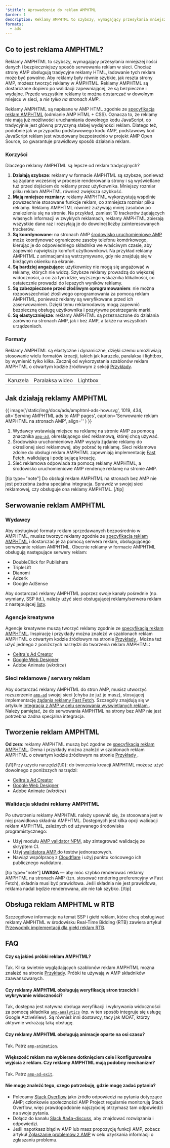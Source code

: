 ```yaml
---
'$title': Wprowadzenie do reklam AMPHTML
$order: 1
description: Reklamy AMPHTML to szybszy, wymagający przesyłania mniejszej ilości danych i bezpieczniejszy sposób serwowania reklam w sieci. Chociaż strony AMP obsługują tradycyjne reklamy HTML, ładowanie tych reklam może być powolne.
formats:
  - ads
---
```


## Co to jest reklama AMPHTML?

Reklamy AMPHTML to szybszy, wymagający przesyłania mniejszej ilości danych i bezpieczniejszy sposób serwowania reklam w sieci. Chociaż strony AMP obsługują tradycyjne reklamy HTML, ładowanie tych reklam może być powolne. Aby reklamy były równie szybkie, jak reszta strony AMP, możesz tworzyć reklamy w AMPHTML. Reklamy AMPHTML są dostarczane dopiero po walidacji zapewniającej, że są bezpieczne i wydajne. Przede wszystkim reklamy te można dostarczać w dowolnym miejscu w sieci, a _nie tylko na stronach AMP_.

Reklamy AMPHTML są napisane w AMP HTML zgodnie ze [specyfikacją reklam AMPHTML](a4a_spec.md) (odmianie AMP HTML + CSS). Oznacza to, że reklamy nie mają już możliwości uruchamiania dowolnego kodu JavaScript, co tradycyjnie jest główną przyczyną słabej wydajności reklam. Dlatego też, podobnie jak w przypadku podstawowego kodu AMP, podstawowy kod JavaScript reklam jest wbudowany bezpośrednio w projekt AMP Open Source, co gwarantuje prawidłowy sposób działania reklam.

### Korzyści

Dlaczego reklamy AMPHTML są lepsze od reklam tradycyjnych?

1. **Działają szybsze**: reklamy w formacie AMPHTML są szybsze, ponieważ są żądane wcześniej w procesie renderowania strony i są wyświetlane tuż przed dojściem do reklamy przez użytkownika. Mniejszy rozmiar pliku reklam AMPHTML również zwiększa szybkość.
2. **Mają mniejsze rozmiary**: reklamy AMPHTML wykorzystują wspólnie powszechnie stosowane funkcje reklam, co zmniejsza rozmiar pliku reklamy. Reklamy AMPHTML również zużywają mniej zasobów po znalezieniu się na stronie. Na przykład, zamiast 10 trackerów żądających własnych informacji w zwykłych reklamach, reklamy AMPHTML zbierają wszystkie dane raz i rozsyłają je do dowolnej liczby zainteresowanych trackerów.
3. **Są koordynowane**: na stronach AMP [środowisko uruchomieniowe AMP](spec/amphtml.md#amp-runtime) może koordynować ograniczone zasoby telefonu komórkowego, kierując je do odpowiedniego składnika we właściwym czasie, aby zapewnić największy komfort użytkownikowi. Na przykład reklamy AMPHTML z animacjami są wstrzymywane, gdy nie znajdują się w bieżącym okienku na ekranie.
4. **Są bardziej angażujące**: użytkownicy nie mogą się angażować w reklamy, których nie widzą. Szybsze reklamy prowadzą do większej widoczności, a co za tym idzie, wyższego wskaźnika klikalności, co ostatecznie prowadzi do lepszych wyników reklamy.
5. **Są zabezpieczone przed złośliwym oprogramowaniem**: nie można rozpowszechniać złośliwego oprogramowania za pomocą reklam AMPHTML, ponieważ reklamy są weryfikowane przed ich zaserwowaniem. Dzięki temu reklamodawcy mogą zapewnić bezpieczną obsługę użytkownika i pozytywne postrzeganie marki.
6. **Są elastyczniejsze**: reklamy AMPHTML są przeznaczone do działania zarówno na stronach AMP, jak i bez AMP, a także na wszystkich urządzeniach.

### Formaty

Reklamy AMPHTML są elastyczne i dynamiczne, dzięki czemu umożliwiają stosowanie wielu formatów kreacji, takich jak karuzela, paralaksa i lightbox, by wymienić tylko kilka. Zacznij od wykorzystania szablonów reklam AMPHTML o otwartym kodzie źródłowym z sekcji [Przykłady](../../../documentation/examples/index.html).

<table class="nocolor">
  <tr>
    <td class="col-thirty"><amp-anim width="410" height="731" layout="responsive" src="/static/img/docs/ads/amp-ad-01-carousel.gif">
    </amp-anim></td>
    <td class="col-thirty"><amp-anim width="410" height="731" layout="responsive" src="/static/img/docs/ads/amp-ad-02-video-parallax.gif">
    </amp-anim></td>
    <td class="col-thirty"><amp-anim width="410" height="731" layout="responsive" src="/static/img/docs/ads/amp-ad-03-lightbox.gif">
    </amp-anim></td>
  </tr>
  <tr>
    <td>Karuzela</td>
    <td>Paralaksa wideo</td>
    <td>Lightbox</td>
  </tr>
</table>

## Jak działają reklamy AMPHTML

{{ image('/static/img/docs/ads/amphtml-ads-how.svg', 1019, 434, alt='Serving AMPHTML ads to AMP pages', caption='Serwowanie reklam AMPHTML na stronach AMP', align='' ) }}

1. Wydawcy wstawiają miejsce na reklamę na stronie AMP za pomocą znacznika [`amp-ad`](../../../documentation/components/reference/amp-ad.md), określającego sieć reklamową, której chcą używać.
2. Środowisko uruchomieniowe AMP wysyła żądanie reklamy do określonej sieci reklamowej, aby pobrać tę reklamę. Sieci reklamowe zdolne do obsługi reklam AMPHTML zapewniają implementację [Fast Fetch](https://github.com/ampproject/amphtml/blob/master/ads/google/a4a/docs/Network-Impl-Guide.md), walidującą i podpisującą kreację.
3. Sieć reklamowa odpowiada za pomocą reklamy AMPHTML, a środowisko uruchomieniowe AMP renderuje reklamę na stronie AMP.

[tip type="note"] Do obsługi reklam AMPHTML na stronach bez AMP nie jest potrzebna żadna specjalna integracja. Sprawdź w swojej sieci reklamowej, czy obsługuje ona reklamy AMPHTML. [/tip]

## Serwowanie reklam AMPHTML

### Wydawcy

Aby obsługiwać formaty reklam sprzedawanych bezpośrednio w AMPHTML, musisz tworzyć reklamy zgodnie ze [specyfikacją reklam AMPHTML](a4a_spec.md) i dostarczać je za pomocą serwera reklam, obsługującego serwowanie reklam AMPHTML. Obecnie reklamy w formacie AMPHTML obsługują następujące serwery reklam:

- DoubleClick for Publishers
- TripleLift
- Dianomi
- Adzerk
- Google AdSense

Aby dostarczać reklamy AMPHTML poprzez swoje kanały pośrednie (np. wymiany, SSP itd.), należy użyć sieci obsługującej reklamy/serwera reklam z następującej [listy](../../../documentation/guides-and-tutorials/develop/monetization/ads_vendors.md).

### Agencje kreatywne

Agencje kreatywne muszą tworzyć reklamy zgodnie ze [specyfikacją reklam AMPHTML](a4a_spec.md). Inspirację i przykłady można znaleźć w szablonach reklam AMPHTML o otwartym kodzie źródłowym na stronie [Przykłady ](../../../documentation/examples/index.html). Można też użyć jednego z poniższych narzędzi do tworzenia reklam AMPHTML:

- [Celtra's Ad Creator](http://www.prnewswire.com/news-releases/celtra-partners-with-the-amp-project-showcases-amp-ad-creation-at-google-io-event-300459514.html)
- [Google Web Designer](https://support.google.com/webdesigner/answer/7529856)
- Adobe Animate (_wkrótce_)

### Sieci reklamowe / serwery reklam

Aby dostarczać reklamy AMPHTML do stron AMP, musisz utworzyć rozszerzenie [`amp-ad`](../../../documentation/components/reference/amp-ad.md) swojej sieci (chyba że już je masz), stosującej implementację [żądania reklamy Fast Fetch](https://github.com/ampproject/amphtml/blob/master/ads/google/a4a/docs/Network-Impl-Guide.md). Szczegóły znajdują się w artykule [Integracja z AMP w celu serwowania wyświetlanych reklam ](../../../documentation/guides-and-tutorials/contribute/adnetwork_integration.md). Należy pamiętać, że do serwowania AMPHTML na strony bez AMP nie jest potrzebna żadna specjalna integracja.

## Tworzenie reklam AMPHTML

**Od zera**: reklamy AMPHTML muszą być zgodne ze [specyfikacją reklam AMPHTML](a4a_spec.md). Dema i przykłady można znaleźć w szablonach reklam AMPHTML o otwartym kodzie źródłowym na stronie [Przykłady ](../../../documentation/examples/documentation/amp-ad.html).

{\i1}Przy użyciu narzędzi{\i0}: do tworzenia kreacji AMPHTML możesz użyć dowolnego z poniższych narzędzi:

- [Celtra's Ad Creator](http://www.prnewswire.com/news-releases/celtra-partners-with-the-amp-project-showcases-amp-ad-creation-at-google-io-event-300459514.html)
- [Google Web Designer](https://support.google.com/webdesigner/answer/7529856)
- Adobe Animate (_wkrótce_)

### Walidacja składni reklamy AMPHTML

Po utworzeniu reklamy AMPHTML należy upewnić się, że stosowana jest w niej prawidłowa składnia AMPHTML. Dostępnych jest kilka opcji walidacji reklam AMPHTML, zależnych od używanego środowiska programistycznego:

- Użyj modułu [AMP validator NPM](https://www.npmjs.com/package/amphtml-validator), aby zintegrować walidację ze skryptem CI.
- Użyj [walidatora AMP ](https://validator.ampproject.org/) do testów jednorazowych.
- Nawiąż współpracę z [Cloudflare](https://blog.cloudflare.com/amp-validator-api/) i użyj punktu końcowego ich publicznego walidatora.

[tip type="note"] **UWAGA —** aby móc szybko renderować reklamy AMPHTML na stronach AMP (tzn. stosować rendering preferencyjny w Fast Fetch), składnia musi być prawidłowa. Jeśli składnia nie jest prawidłowa, reklama nadal będzie renderowana, ale nie tak szybko. [/tip]

## Obsługa reklam AMPHTML w RTB

Szczegółowe informacje na temat SSP i giełd reklam, które chcą obsługiwać reklamy AMPHTML w środowisku Real-Time Bidding (RTB) zawiera artykuł [Przewodnik implementacji dla giełd reklam RTB](https://github.com/ampproject/amphtml/blob/master/ads/google/a4a/docs/RTBExchangeGuide.md).

## FAQ

#### Czy są jakieś próbki reklam AMPHTML?

Tak. Kilka świetnie wyglądających szablonów reklam AMPHTML można znaleźć na stronie [Przykłady](../../../documentation/examples/documentation/amp-ad.html). Próbki te używają w AMP składników zaawansowanych.

#### Czy reklamy AMPHTML obsługują weryfikację stron trzecich i wykrywanie widoczności?

Tak, dostępna jest natywna obsługa weryfikacji i wykrywania widoczności za pomocą składnika [`amp-analytics`](../../../documentation/components/reference/amp-analytics.md) (np. w ten sposób integruje się usługę Google ActiveView). Są również inni dostawcy, tacy jak MOAT, którzy aktywnie wdrażają taką obsługę.

#### Czy reklamy AMPHTML obsługują animacje oparte na osi czasu?

Tak. Patrz [`amp-animation`](../../../documentation/components/reference/amp-animation.md).

#### Większość reklam ma wybierane dotknięciem cele i konfigurowalne wyjścia z reklam. Czy reklamy AMPHTML mają podobny mechanizm?

Tak. Patrz [`amp-ad-exit`](../../../documentation/components/reference/amp-ad-exit.md).

#### Nie mogę znaleźć tego, czego potrzebuję, gdzie mogę zadać pytania?

- Polecamy [Stack Overflow](http://stackoverflow.com/questions/tagged/amp-html) jako źródło odpowiedzi na pytania dotyczące AMP; członkowie społeczności AMP Project regularnie monitorują Stack Overflow, więc prawdopodobnie najszybciej otrzymasz tam odpowiedzi na swoje pytania.
- Dołącz do kanału [Slack #a4a-discuss](https://docs.google.com/forms/d/e/1FAIpQLSd83J2IZA6cdR6jPwABGsJE8YL4pkypAbKMGgUZZriU7Qu6Tg/viewform?fbzx=4406980310789882877), aby znajdować rozwiązania i odpowiedzi.
- Jeśli napotkasz błąd w AMP lub masz propozycję funkcji AMP, zobacz artykuł [Zgłaszanie problemów z AMP](https://github.com/ampproject/amphtml/blob/master/CONTRIBUTING.md#reporting-issues-with-amp) w celu uzyskania informacji o zgłaszaniu problemu.
